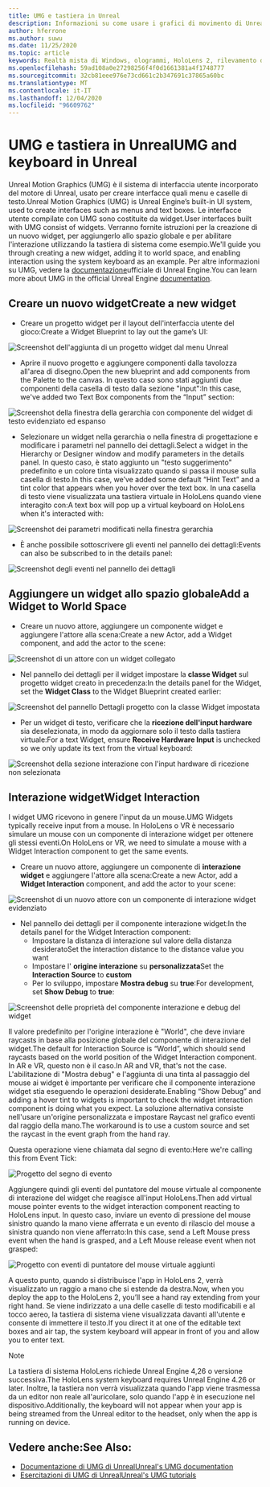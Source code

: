 ```yaml
---
title: UMG e tastiera in Unreal
description: Informazioni su come usare i grafici di movimento di Unreal per creare un sistema di interfaccia utente all'esterno dei widget.
author: hferrone
ms.author: suwu
ms.date: 11/25/2020
ms.topic: article
keywords: Realtà mista di Windows, ologrammi, HoloLens 2, rilevamento degli occhi, input di sguardi, visualizzazione montata su schermo, Unreal Engine, auricolare realtà mista, auricolare di realtà mista, auricolare di realtà virtuale, widget, interfaccia utente, UMG, grafica di movimento non reale, Unreal Engine, UE, UE4
ms.openlocfilehash: 59ad108a0e27298256f4f0d1661381a4f1748777
ms.sourcegitcommit: 32cb81eee976e73cd661c2b347691c37865a60bc
ms.translationtype: MT
ms.contentlocale: it-IT
ms.lasthandoff: 12/04/2020
ms.locfileid: "96609762"
---
```

# <a name="umg-and-keyboard-in-unreal"></a><span data-ttu-id="5be77-104">UMG e tastiera in Unreal</span><span class="sxs-lookup"><span data-stu-id="5be77-104">UMG and keyboard in Unreal</span></span>

<span data-ttu-id="5be77-105">Unreal Motion Graphics (UMG) è il sistema di interfaccia utente incorporato del motore di Unreal, usato per creare interfacce quali menu e caselle di testo.</span><span class="sxs-lookup"><span data-stu-id="5be77-105">Unreal Motion Graphics (UMG) is Unreal Engine’s built-in UI system, used to create interfaces such as menus and text boxes.</span></span> <span data-ttu-id="5be77-106">Le interfacce utente compilate con UMG sono costituite da widget.</span><span class="sxs-lookup"><span data-stu-id="5be77-106">User interfaces built with UMG consist of widgets.</span></span> <span data-ttu-id="5be77-107">Verranno fornite istruzioni per la creazione di un nuovo widget, per aggiungerlo allo spazio globale e per abilitare l'interazione utilizzando la tastiera di sistema come esempio.</span><span class="sxs-lookup"><span data-stu-id="5be77-107">We'll guide you through creating a new widget, adding it to world space, and enabling interaction using the system keyboard as an example.</span></span> <span data-ttu-id="5be77-108">Per altre informazioni su UMG, vedere la [documentazione](https://docs.unrealengine.com/en-US/Engine/UMG/index.html)ufficiale di Unreal Engine.</span><span class="sxs-lookup"><span data-stu-id="5be77-108">You can learn more about UMG in the official Unreal Engine [documentation](https://docs.unrealengine.com/en-US/Engine/UMG/index.html).</span></span> 

## <a name="create-a-new-widget"></a><span data-ttu-id="5be77-109">Creare un nuovo widget</span><span class="sxs-lookup"><span data-stu-id="5be77-109">Create a new widget</span></span>

- <span data-ttu-id="5be77-110">Creare un progetto widget per il layout dell'interfaccia utente del gioco:</span><span class="sxs-lookup"><span data-stu-id="5be77-110">Create a Widget Blueprint to lay out the game’s UI:</span></span>

![Screenshot dell'aggiunta di un progetto widget dal menu Unreal](images/unreal-umg-img-01.png)

- <span data-ttu-id="5be77-112">Aprire il nuovo progetto e aggiungere componenti dalla tavolozza all'area di disegno.</span><span class="sxs-lookup"><span data-stu-id="5be77-112">Open the new blueprint and add components from the Palette to the canvas.</span></span>  <span data-ttu-id="5be77-113">In questo caso sono stati aggiunti due componenti della casella di testo dalla sezione "input":</span><span class="sxs-lookup"><span data-stu-id="5be77-113">In this case, we've added two Text Box components from the “Input” section:</span></span>

![Screenshot della finestra della gerarchia con componente del widget di testo evidenziato ed espanso](images/unreal-umg-img-02.png)

- <span data-ttu-id="5be77-115">Selezionare un widget nella gerarchia o nella finestra di progettazione e modificare i parametri nel pannello dei dettagli.</span><span class="sxs-lookup"><span data-stu-id="5be77-115">Select a widget in the Hierarchy or Designer window and modify parameters in the details panel.</span></span>  <span data-ttu-id="5be77-116">In questo caso, è stato aggiunto un "testo suggerimento" predefinito e un colore tinta visualizzato quando si passa il mouse sulla casella di testo.</span><span class="sxs-lookup"><span data-stu-id="5be77-116">In this case, we’ve added some default “Hint Text” and a tint color that appears when you hover over the text box.</span></span>  <span data-ttu-id="5be77-117">In una casella di testo viene visualizzata una tastiera virtuale in HoloLens quando viene interagito con:</span><span class="sxs-lookup"><span data-stu-id="5be77-117">A text box will pop up a virtual keyboard on HoloLens when it's interacted with:</span></span>

![Screenshot dei parametri modificati nella finestra gerarchia](images/unreal-umg-img-03.png)

- <span data-ttu-id="5be77-119">È anche possibile sottoscrivere gli eventi nel pannello dei dettagli:</span><span class="sxs-lookup"><span data-stu-id="5be77-119">Events can also be subscribed to in the details panel:</span></span>

![Screenshot degli eventi nel pannello dei dettagli](images/unreal-umg-img-04.png)

## <a name="add-a-widget-to-world-space"></a><span data-ttu-id="5be77-121">Aggiungere un widget allo spazio globale</span><span class="sxs-lookup"><span data-stu-id="5be77-121">Add a Widget to World Space</span></span>

- <span data-ttu-id="5be77-122">Creare un nuovo attore, aggiungere un componente widget e aggiungere l'attore alla scena:</span><span class="sxs-lookup"><span data-stu-id="5be77-122">Create a new Actor, add a Widget component, and add the actor to the scene:</span></span>

![Screenshot di un attore con un widget collegato](images/unreal-umg-img-05.png)

- <span data-ttu-id="5be77-124">Nel pannello dei dettagli per il widget impostare la **classe Widget** sul progetto widget creato in precedenza:</span><span class="sxs-lookup"><span data-stu-id="5be77-124">In the details panel for the Widget, set the **Widget Class** to the Widget Blueprint created earlier:</span></span>

![Screenshot del pannello Dettagli progetto con la classe Widget impostata](images/unreal-umg-img-06.png)

- <span data-ttu-id="5be77-126">Per un widget di testo, verificare che la **ricezione dell'input hardware** sia deselezionata, in modo da aggiornare solo il testo dalla tastiera virtuale:</span><span class="sxs-lookup"><span data-stu-id="5be77-126">For a text Widget, ensure **Receive Hardware Input** is unchecked so we only update its text from the virtual keyboard:</span></span>

![Screenshot della sezione interazione con l'input hardware di ricezione non selezionata](images/unreal-umg-img-07.png)

## <a name="widget-interaction"></a><span data-ttu-id="5be77-128">Interazione widget</span><span class="sxs-lookup"><span data-stu-id="5be77-128">Widget Interaction</span></span>

<span data-ttu-id="5be77-129">I widget UMG ricevono in genere l'input da un mouse.</span><span class="sxs-lookup"><span data-stu-id="5be77-129">UMG Widgets typically receive input from a mouse.</span></span>  <span data-ttu-id="5be77-130">In HoloLens o VR è necessario simulare un mouse con un componente di interazione widget per ottenere gli stessi eventi.</span><span class="sxs-lookup"><span data-stu-id="5be77-130">On HoloLens or VR, we need to simulate a mouse with a Widget Interaction component to get the same events.</span></span>

- <span data-ttu-id="5be77-131">Creare un nuovo attore, aggiungere un componente di **interazione widget** e aggiungere l'attore alla scena:</span><span class="sxs-lookup"><span data-stu-id="5be77-131">Create a new Actor, add a **Widget Interaction** component, and add the actor to your scene:</span></span>

![Screenshot di un nuovo attore con un componente di interazione widget evidenziato](images/unreal-umg-img-08.png)

- <span data-ttu-id="5be77-133">Nel pannello dei dettagli per il componente interazione widget:</span><span class="sxs-lookup"><span data-stu-id="5be77-133">In the details panel for the Widget Interaction component:</span></span>
    - <span data-ttu-id="5be77-134">Impostare la distanza di interazione sul valore della distanza desiderato</span><span class="sxs-lookup"><span data-stu-id="5be77-134">Set the interaction distance to the distance value you want</span></span>
    - <span data-ttu-id="5be77-135">Impostare l' **origine interazione** su **personalizzata**</span><span class="sxs-lookup"><span data-stu-id="5be77-135">Set the **Interaction Source** to **custom**</span></span>
    - <span data-ttu-id="5be77-136">Per lo sviluppo, impostare **Mostra debug** su **true**:</span><span class="sxs-lookup"><span data-stu-id="5be77-136">For development, set **Show Debug** to **true**:</span></span>

![Screenshot delle proprietà del componente interazione e debug del widget](images/unreal-umg-img-09.png)

<span data-ttu-id="5be77-138">Il valore predefinito per l'origine interazione è "World", che deve inviare raycasts in base alla posizione globale del componente di interazione del widget.</span><span class="sxs-lookup"><span data-stu-id="5be77-138">The default for Interaction Source is “World”, which should send raycasts based on the world position of the Widget Interaction component.</span></span> <span data-ttu-id="5be77-139">In AR e VR, questo non è il caso.</span><span class="sxs-lookup"><span data-stu-id="5be77-139">In AR and VR, that's not the case.</span></span>  <span data-ttu-id="5be77-140">L'abilitazione di "Mostra debug" e l'aggiunta di una tinta al passaggio del mouse ai widget è importante per verificare che il componente interazione widget stia eseguendo le operazioni desiderate.</span><span class="sxs-lookup"><span data-stu-id="5be77-140">Enabling “Show Debug” and adding a hover tint to widgets is important to check the widget interaction component is doing what you expect.</span></span>  <span data-ttu-id="5be77-141">La soluzione alternativa consiste nell'usare un'origine personalizzata e impostare Raycast nel grafico eventi dal raggio della mano.</span><span class="sxs-lookup"><span data-stu-id="5be77-141">The workaround is to use a custom source and set the raycast in the event graph from the hand ray.</span></span>  

<span data-ttu-id="5be77-142">Questa operazione viene chiamata dal segno di evento:</span><span class="sxs-lookup"><span data-stu-id="5be77-142">Here we're calling this from Event Tick:</span></span>

![Progetto del segno di evento](images/unreal-umg-img-10.png)

<span data-ttu-id="5be77-144">Aggiungere quindi gli eventi del puntatore del mouse virtuale al componente di interazione del widget che reagisce all'input HoloLens.</span><span class="sxs-lookup"><span data-stu-id="5be77-144">Then add virtual mouse pointer events to the widget interaction component reacting to HoloLens input.</span></span>  <span data-ttu-id="5be77-145">In questo caso, inviare un evento di pressione del mouse sinistro quando la mano viene afferrata e un evento di rilascio del mouse a sinistra quando non viene afferrato:</span><span class="sxs-lookup"><span data-stu-id="5be77-145">In this case, send a Left Mouse press event when the hand is grasped, and a Left Mouse release event when not grasped:</span></span>

![Progetto con eventi di puntatore del mouse virtuale aggiunti](images/unreal-umg-img-13.png)

<span data-ttu-id="5be77-147">A questo punto, quando si distribuisce l'app in HoloLens 2, verrà visualizzato un raggio a mano che si estende da destra.</span><span class="sxs-lookup"><span data-stu-id="5be77-147">Now, when you deploy the app to the HoloLens 2, you’ll see a hand ray extending from your right hand.</span></span> <span data-ttu-id="5be77-148">Se viene indirizzato a una delle caselle di testo modificabili e al tocco aereo, la tastiera di sistema viene visualizzata davanti all'utente e consente di immettere il testo.</span><span class="sxs-lookup"><span data-stu-id="5be77-148">If you direct it at one of the editable text boxes and air tap, the system keyboard will appear in front of you and allow you to enter text.</span></span> 
 
> [!NOTE]
> <span data-ttu-id="5be77-149">La tastiera di sistema HoloLens richiede Unreal Engine 4,26 o versione successiva.</span><span class="sxs-lookup"><span data-stu-id="5be77-149">The HoloLens system keyboard requires Unreal Engine 4.26 or later.</span></span> <span data-ttu-id="5be77-150">Inoltre, la tastiera non verrà visualizzata quando l'app viene trasmessa da un editor non reale all'auricolare, solo quando l'app è in esecuzione nel dispositivo.</span><span class="sxs-lookup"><span data-stu-id="5be77-150">Additionally, the keyboard will not appear when your app is being streamed from the Unreal editor to the headset, only when the app is running on device.</span></span>

## <a name="see-also"></a><span data-ttu-id="5be77-151">Vedere anche:</span><span class="sxs-lookup"><span data-stu-id="5be77-151">See Also:</span></span>
* [<span data-ttu-id="5be77-152">Documentazione di UMG di Unreal</span><span class="sxs-lookup"><span data-stu-id="5be77-152">Unreal's UMG documentation</span></span>](https://docs.unrealengine.com/Engine/UMG/index.html)
* [<span data-ttu-id="5be77-153">Esercitazioni di UMG di Unreal</span><span class="sxs-lookup"><span data-stu-id="5be77-153">Unreal's UMG tutorials</span></span>](https://docs.unrealengine.com/Programming/Tutorials/UMG/index.html)
